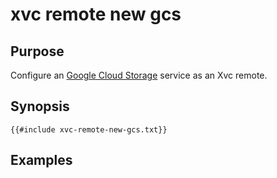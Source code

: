 # xvc remote new gcs

## Purpose

Configure an [Google Cloud Storage](https://cloud.google.com/storage) service as an Xvc remote. 

## Synopsis 

```text
{{#include xvc-remote-new-gcs.txt}}
```

## Examples

